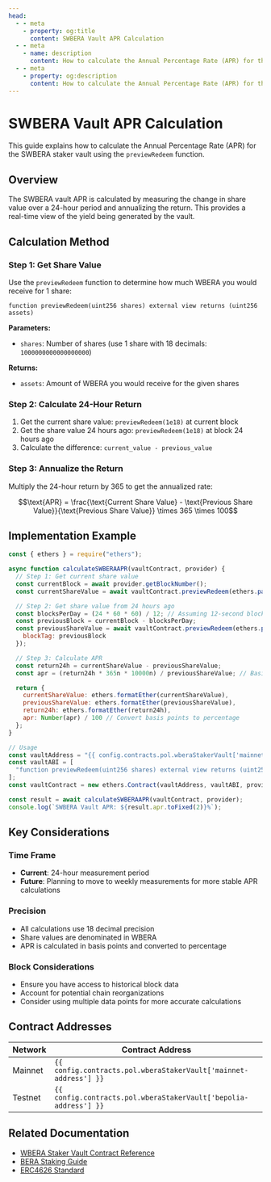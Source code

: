 ```yaml
---
head:
  - - meta
    - property: og:title
      content: SWBERA Vault APR Calculation
  - - meta
    - name: description
      content: How to calculate the Annual Percentage Rate (APR) for the SWBERA staker vault
  - - meta
    - property: og:description
      content: How to calculate the Annual Percentage Rate (APR) for the SWBERA staker vault
---
```


<script setup>
  import config from '@berachain/config/constants.json';
</script>

# SWBERA Vault APR Calculation

This guide explains how to calculate the Annual Percentage Rate (APR) for the SWBERA staker vault using the `previewRedeem` function.

## Overview

The SWBERA vault APR is calculated by measuring the change in share value over a 24-hour period and annualizing the return. This provides a real-time view of the yield being generated by the vault.

## Calculation Method

### Step 1: Get Share Value

Use the `previewRedeem` function to determine how much WBERA you would receive for 1 share:

```solidity
function previewRedeem(uint256 shares) external view returns (uint256 assets)
```

**Parameters:**

- `shares`: Number of shares (use 1 share with 18 decimals: `1000000000000000000`)

**Returns:**

- `assets`: Amount of WBERA you would receive for the given shares

### Step 2: Calculate 24-Hour Return

1. Get the current share value: `previewRedeem(1e18)` at current block
2. Get the share value 24 hours ago: `previewRedeem(1e18)` at block 24 hours ago
3. Calculate the difference: `current_value - previous_value`

### Step 3: Annualize the Return

Multiply the 24-hour return by 365 to get the annualized rate:

$$\text{APR} = \frac{\text{Current Share Value} - \text{Previous Share Value}}{\text{Previous Share Value}} \times 365 \times 100$$

## Implementation Example

```javascript
const { ethers } = require("ethers");

async function calculateSWBERAAPR(vaultContract, provider) {
  // Step 1: Get current share value
  const currentBlock = await provider.getBlockNumber();
  const currentShareValue = await vaultContract.previewRedeem(ethers.parseEther("1"));

  // Step 2: Get share value from 24 hours ago
  const blocksPerDay = (24 * 60 * 60) / 12; // Assuming 12-second block time
  const previousBlock = currentBlock - blocksPerDay;
  const previousShareValue = await vaultContract.previewRedeem(ethers.parseEther("1"), {
    blockTag: previousBlock
  });

  // Step 3: Calculate APR
  const return24h = currentShareValue - previousShareValue;
  const apr = (return24h * 365n * 10000n) / previousShareValue; // Basis points

  return {
    currentShareValue: ethers.formatEther(currentShareValue),
    previousShareValue: ethers.formatEther(previousShareValue),
    return24h: ethers.formatEther(return24h),
    apr: Number(apr) / 100 // Convert basis points to percentage
  };
}

// Usage
const vaultAddress = "{{ config.contracts.pol.wberaStakerVault['mainnet-address'] }}";
const vaultABI = [
  "function previewRedeem(uint256 shares) external view returns (uint256 assets)"
];
const vaultContract = new ethers.Contract(vaultAddress, vaultABI, provider);

const result = await calculateSWBERAAPR(vaultContract, provider);
console.log(`SWBERA Vault APR: ${result.apr.toFixed(2)}%`);
```

## Key Considerations

### Time Frame

- **Current**: 24-hour measurement period
- **Future**: Planning to move to weekly measurements for more stable APR calculations

### Precision

- All calculations use 18 decimal precision
- Share values are denominated in WBERA
- APR is calculated in basis points and converted to percentage

### Block Considerations

- Ensure you have access to historical block data
- Account for potential chain reorganizations
- Consider using multiple data points for more accurate calculations

## Contract Addresses

| Network | Contract Address                                                 |
| ------- | ---------------------------------------------------------------- |
| Mainnet | `{{ config.contracts.pol.wberaStakerVault['mainnet-address'] }}` |
| Testnet | `{{ config.contracts.pol.wberaStakerVault['bepolia-address'] }}` |

## Related Documentation

- [WBERA Staker Vault Contract Reference](/developers/contracts/wbera-staker-vault)
- [BERA Staking Guide](/learn/guides/bera-staking)
- [ERC4626 Standard](https://eips.ethereum.org/EIPS/eip-4626)
